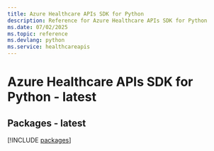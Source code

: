 ```yaml
---
title: Azure Healthcare APIs SDK for Python
description: Reference for Azure Healthcare APIs SDK for Python
ms.date: 07/02/2025
ms.topic: reference
ms.devlang: python
ms.service: healthcareapis
---
```

# Azure Healthcare APIs SDK for Python - latest
## Packages - latest
[!INCLUDE [packages](healthcare-apis-index.md)]